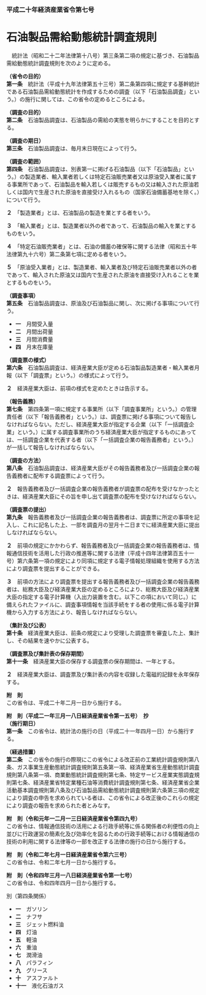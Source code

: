 ### 平成二十年経済産業省令第七号  
# 石油製品需給動態統計調査規則  
　統計法（昭和二十二年法律第十八号）第三条第二項の規定に基づき、石油製品需給動態統計調査規則を次のように定める。  
  
**（省令の目的）**  
**第一条**　統計法（平成十九年法律第五十三号）第二条第四項に規定する基幹統計である石油製品需給動態統計を作成するための調査（以下「石油製品調査」という。）の施行に関しては、この省令の定めるところによる。  
  
**（調査の目的）**  
**第二条**　石油製品調査は、石油製品の需給の実態を明らかにすることを目的とする。  
  
**（調査の期日）**  
**第三条**　石油製品調査は、毎月末日現在によって行う。  
  
**（調査の範囲）**  
**第四条**　石油製品調査は、別表第一に掲げる石油製品（以下「石油製品」という。）の製造業者、輸入業者若しくは特定石油販売業者又は原油受入業者に属する事業所であって、石油製品を輸入若しくは販売するもの又は輸入された原油若しくは国内で生産された原油を直接受け入れるもの（国家石油備蓄基地を除く。）について行う。  
  
**２**　「製造業者」とは、石油製品の製造を業とする者をいう。  
  
**３**　「輸入業者」とは、製造業者以外の者であって、石油製品の輸入を業とするものをいう。  
  
**４**　「特定石油販売業者」とは、石油の備蓄の確保等に関する法律（昭和五十年法律第九十六号）第二条第七項に定める者をいう。  
  
**５**　「原油受入業者」とは、製造業者、輸入業者及び特定石油販売業者以外の者であって、輸入された原油又は国内で生産された原油を直接受け入れることを業とするものをいう。  
  
**（調査事項）**  
**第五条**　石油製品調査は、原油及び石油製品に関し、次に掲げる事項について行う。  
* **一**　月間受入量  
* **二**　月間出荷量  
* **三**　月間消費量  
* **四**　月末在庫量  
  
**（調査票の様式）**  
**第六条**　石油製品調査は、経済産業大臣が定める石油製品製造業者・輸入業者月報（以下「調査票」という。）の様式によって行う。  
  
**２**　経済産業大臣は、前項の様式を定めたときは告示する。  
  
**（報告義務）**  
**第七条**　第四条第一項に規定する事業所（以下「調査事業所」という。）の管理責任者（以下「報告義務者」という。）は、調査票に掲げる事項について報告しなければならない。ただし、経済産業大臣が指定する企業（以下「一括調査企業」という。）に属する調査事業所のうち経済産業大臣が指定するものにあっては、一括調査企業を代表する者（以下「一括調査企業の報告義務者」という。）が一括して報告しなければならない。  
  
**（調査の方法）**  
**第八条**　石油製品調査は、経済産業大臣がその報告義務者及び一括調査企業の報告義務者に配布する調査票によって行う。  
  
**２**　報告義務者及び一括調査企業の報告義務者が調査票の配布を受けなかったときは、経済産業大臣にその旨を申し出て調査票の配布を受けなければならない。  
  
**（調査票の提出）**  
**第九条**　報告義務者及び一括調査企業の報告義務者は、調査票に所定の事項を記入し、これに記名した上、一部を調査月の翌月十二日までに経済産業大臣に提出しなければならない。  
  
**２**　前項の規定にかかわらず、報告義務者及び一括調査企業の報告義務者は、情報通信技術を活用した行政の推進等に関する法律（平成十四年法律第百五十一号）第六条第一項の規定により同項に規定する電子情報処理組織を使用する方法により調査票を提出することができる。  
  
**３**　前項の方法により調査票を提出する報告義務者及び一括調査企業の報告義務者は、総務大臣及び経済産業大臣の定めるところにより、総務大臣及び経済産業大臣の指定する電子計算機（入出力装置を含む。以下この項において同じ。）に備えられたファイルに、調査事項情報を当該手続をする者の使用に係る電子計算機から入力する方法により、報告しなければならない。  
  
**（集計及び公表）**  
**第十条**　経済産業大臣は、前条の規定により受理した調査票を審査した上、集計し、その結果を速やかに公表する。  
  
**（調査票及び集計表の保存期間）**  
**第十一条**　経済産業大臣の保存する調査票の保存期間は、一年とする。  
  
**２**　経済産業大臣は、調査票及び集計表の内容を収録した電磁的記録を永年保存する。  
  
**附　則**  
この省令は、平成二十年二月一日から施行する。  
  
**附　則（平成二一年三月一八日経済産業省令第一五号）　抄**  
**（施行期日）**  
**第一条**　この省令は、統計法の施行の日（平成二十一年四月一日）から施行する。  
  
**（経過措置）**  
**第二条**　この省令の施行の際現にこの省令による改正前の工業統計調査規則第八条、ガス事業生産動態統計調査規則第五条第一項、経済産業省生産動態統計調査規則第八条第一項、商業動態統計調査規則第七条、特定サービス産業実態調査規則第七条、経済産業省特定業種石油等消費統計調査規則第七条、経済産業省企業活動基本調査規則第八条及び石油製品需給動態統計調査規則第六条第三項の規定により調査の申告を求められている者は、この省令による改正後のこれらの規定により調査の報告を求められた者とみなす。  
  
**附　則（令和元年一二月一三日経済産業省令第四九号）**  
この省令は、情報通信技術の活用による行政手続等に係る関係者の利便性の向上並びに行政運営の簡素化及び効率化を図るための行政手続等における情報通信の技術の利用に関する法律等の一部を改正する法律の施行の日から施行する。  
  
**附　則（令和二年七月一日経済産業省令第六三号）**  
この省令は、令和二年七月一日から施行する。  
  
**附　則（令和四年三月一八日経済産業省令第一七号）**  
この省令は、令和四年四月一日から施行する。  
  
別（第四条関係）  
* **一**　ガソリン  
* **二**　ナフサ  
* **三**　ジェット燃料油  
* **四**　灯油  
* **五**　軽油  
* **六**　重油  
* **七**　潤滑油  
* **八**　パラフィン  
* **九**　グリース  
* **十**　アスファルト  
* **十一**　液化石油ガス  

